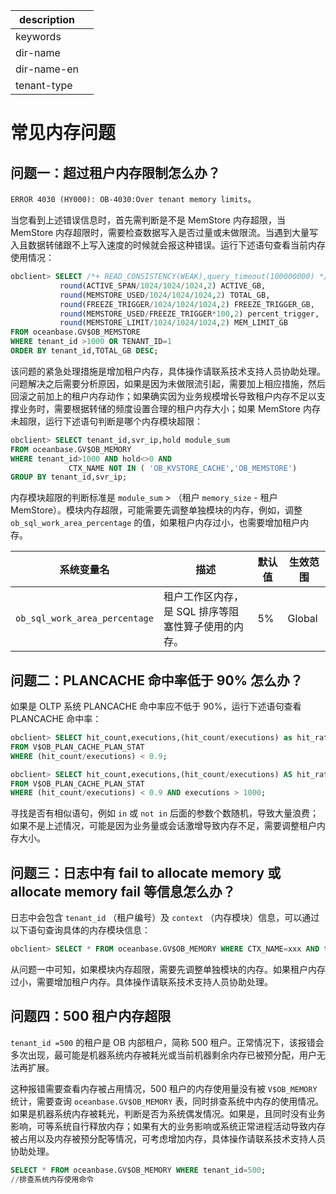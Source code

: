 |description||
|---|---|
|keywords||
|dir-name||
|dir-name-en||
|tenant-type||

# 常见内存问题

## 问题一：超过租户内存限制怎么办？

`ERROR 4030 (HY000): OB-4030:Over tenant memory limits`。

当您看到上述错误信息时，首先需判断是不是 MemStore 内存超限，当 MemStore 内存超限时，需要检查数据写入是否过量或未做限流。当遇到大量写入且数据转储跟不上写入速度的时候就会报这种错误。运行下述语句查看当前内存使用情况：

```sql
obclient> SELECT /*+ READ_CONSISTENCY(WEAK),query_timeout(100000000) */ TENANT_ID,SVR_IP,
           round(ACTIVE_SPAN/1024/1024/1024,2) ACTIVE_GB,
           round(MEMSTORE_USED/1024/1024/1024,2) TOTAL_GB,
           round(FREEZE_TRIGGER/1024/1024/1024,2) FREEZE_TRIGGER_GB,
           round(MEMSTORE_USED/FREEZE_TRIGGER*100,2) percent_trigger,
           round(MEMSTORE_LIMIT/1024/1024/1024,2) MEM_LIMIT_GB 
FROM oceanbase.GV$OB_MEMSTORE
WHERE tenant_id >1000 OR TENANT_ID=1
ORDER BY tenant_id,TOTAL_GB DESC;
```

该问题的紧急处理措施是增加租户内存，具体操作请联系技术支持人员协助处理。问题解决之后需要分析原因，如果是因为未做限流引起，需要加上相应措施，然后回滚之前加上的租户内存动作；如果确实因为业务规模增长导致租户内存不足以支撑业务时，需要根据转储的频度设置合理的租户内存大小；如果 MemStore 内存未超限，运行下述语句判断是哪个内存模块超限：

```sql
obclient> SELECT tenant_id,svr_ip,hold module_sum
FROM oceanbase.GV$OB_MEMORY
WHERE tenant_id>1000 AND hold<>0 AND
             CTX_NAME NOT IN ( 'OB_KVSTORE_CACHE','OB_MEMSTORE')
GROUP BY tenant_id,svr_ip;
```

内存模块超限的判断标准是 `module_sum` \> （租户 `memory_size` - 租户 MemStore）。模块内存超限，可能需要先调整单独模块的内存，例如，调整 `ob_sql_work_area_percentage` 的值，如果租户内存过小，也需要增加租户内存。

|             系统变量名             |              描述              | 默认值 |  生效范围  |
|-------------------------------|------------------------------|-----|--------|
| `ob_sql_work_area_percentage` | 租户工作区内存，是 SQL 排序等阻塞性算子使用的内存。 | 5%  | Global |

## 问题二：PLANCACHE 命中率低于 90% 怎么办？

如果是 OLTP 系统 PLANCACHE 命中率应不低于 90%，运行下述语句查看 PLANCACHE 命中率：

```sql
obclient> SELECT hit_count,executions,(hit_count/executions) as hit_ratio
FROM V$OB_PLAN_CACHE_PLAN_STAT
WHERE (hit_count/executions) < 0.9;

obclient> SELECT hit_count,executions,(hit_count/executions) AS hit_ratio
FROM V$OB_PLAN_CACHE_PLAN_STAT
WHERE (hit_count/executions) < 0.9 AND executions > 1000;
```

寻找是否有相似语句，例如 `in` 或 `not in` 后面的参数个数随机，导致大量浪费；如果不是上述情况，可能是因为业务量或会话激增导致内存不足，需要调整租户内存大小。

## 问题三：日志中有 fail to allocate memory 或 allocate memory fail 等信息怎么办？

日志中会包含 `tenant_id` （租户编号）及 `context` （内存模块）信息，可以通过以下语句查询具体的内存模块信息：

```sql
obclient> SELECT * FROM oceanbase.GV$OB_MEMORY WHERE CTX_NAME=xxx AND tenant_id = xxx
```

从问题一中可知，如果模块内存超限，需要先调整单独模块的内存。如果租户内存过小，需要增加租户内存。具体操作请联系技术支持人员协助处理。

## 问题四：500 租户内存超限

`tenant_id =500` 的租户是 OB 内部租户，简称 500 租户。正常情况下，该报错会多次出现，最可能是机器系统内存被耗光或当前机器剩余内存已被预分配，用户无法再扩展。

这种报错需要查看内存被占用情况，500 租户的内存使用量没有被 `V$OB_MEMORY` 统计，需要查询 `oceanbase.GV$OB_MEMORY` 表，同时排查系统中内存的使用情况。如果是机器系统内存被耗光，判断是否为系统偶发情况。如果是，且同时没有业务影响，可等系统自行释放内存；如果有大的业务影响或系统正常进程活动导致内存被占用以及内存被预分配等情况，可考虑增加内存，具体操作请联系技术支持人员协助处理。

```sql
SELECT * FROM oceanbase.GV$OB_MEMORY WHERE tenant_id=500;
//排查系统内存使用命令
```
